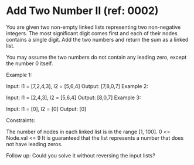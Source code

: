 # Add Two Number II (ref: 0002)
You are given two non-empty linked lists representing two non-negative integers. The most significant digit comes first and each of their nodes contains a single digit. Add the two numbers and return the sum as a linked list.

You may assume the two numbers do not contain any leading zero, except the number 0 itself.

 

Example 1:


Input: l1 = [7,2,4,3], l2 = [5,6,4]
Output: [7,8,0,7]
Example 2:

Input: l1 = [2,4,3], l2 = [5,6,4]
Output: [8,0,7]
Example 3:

Input: l1 = [0], l2 = [0]
Output: [0]
 

Constraints:

The number of nodes in each linked list is in the range [1, 100].
0 <= Node.val <= 9
It is guaranteed that the list represents a number that does not have leading zeros.
 

Follow up: Could you solve it without reversing the input lists?


